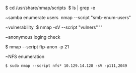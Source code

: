 $ cd /usr/share/nmap/scripts 
$ ls | grep -e <keyword>



~samba enumerate users 
nmap --script "smb-enum-users" <IP> 

~vulnerability 
$ nmap -sV --script "vulners" <IP>'" 

~anonymous loging check 

$ nmap --script ftp-anon -p 21 <IP> 

~NFS enumeration
```shell-session
$ sudo nmap --script nfs* 10.129.14.128 -sV -p111,2049
```
